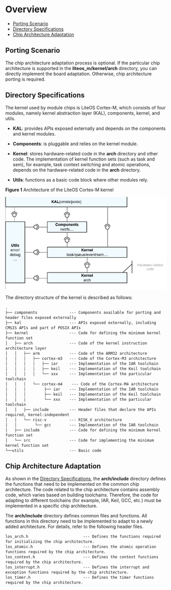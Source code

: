 # Overview<a name="EN-US_TOPIC_0000001153842840"></a>

-   [Porting Scenario](#section93781277367)
-   [Directory Specifications](#section18127744153119)
-   [Chip Architecture Adaptation](#section137431650339)

## Porting Scenario<a name="section93781277367"></a>

The chip architecture adaptation process is optional. If the particular chip architecture is supported in the  **liteos\_m/kernel/arch**  directory, you can directly implement the board adaptation. Otherwise, chip architecture porting is required.

## Directory Specifications<a name="section18127744153119"></a>

The kernel used by module chips is LiteOS Cortex-M, which consists of four modules, namely kernel abstraction layer \(KAL\), components, kernel, and utils.

-   **KAL**: provides APIs exposed externally and depends on the components and kernel modules.
-   **Components**: is pluggable and relies on the kernel module.

-   **Kernel**: stores hardware-related code in the  **arch**  directory and other code. The implementation of kernel function sets \(such as task and sem\), for example, task context switching and atomic operations, depends on the hardware-related code in the  **arch**  directory.
-   **Utils**: functions as a basic code block where other modules rely.

**Figure  1**  Architecture of the LiteOS Cortex-M kernel<a name="fig10838105524917"></a>  


![](figure/architecture-of-the-liteos-cortex-m-kernel.png)

The directory structure of the kernel is described as follows:

```
.
├── components              --- Components available for porting and header files exposed externally
├── kal                     --- APIs exposed externally, including CMSIS APIs and part of POSIX APIs
├── kernel                  --- Code for defining the minimum kernel function set
│   ├── arch                --- Code of the kernel instruction architecture layer
│   │   ├── arm             --- Code of the ARM32 architecture
│   │   │   ├── cortex-m3   --- Code of the Cortex-M3 architecture
│   │   │   │   ├── iar     --- Implementation of the IAR toolchain
│   │   │   │   ├── keil    --- Implementation of the Keil toolchain
│   │   │   │   └── xxx     --- Implementation of the particular toolchain
│   │   │   └── cortex-m4    --- Code of the Cortex-M4 architecture
│   │   │        ├── iar    --- Implementation of the IAR toolchain
│   │   │        ├── keil   --- Implementation of the Keil toolchain
│   │   │        └── xxx    --- Implementation of the particular toolchain
│   │   ├── include         --- Header files that declare the APIs required, kernel-independent
│   │   └── risc-v          --- RISK_V architecture
│   │        └── gcc        --- Implementation of the IAR toolchain
│   ├── include             --- Code for defining the minimum kernel function set
│   └── src                 --- Code for implementing the minimum kernel function set
└──utils                    --- Basic code
```

## Chip Architecture Adaptation<a name="section137431650339"></a>

As shown in the  [Directory Specifications](#section18127744153119), the  **arch/include**  directory defines the functions that need to be implemented on the common chip architecture. The code related to the chip architecture contains assembly code, which varies based on building toolchains. Therefore, the code for adapting to different toolchains \(for example, IAR, Keil, GCC, etc.\) must be implemented in a specific chip architecture.

The  **arch/include**  directory defines common files and functions. All functions in this directory need to be implemented to adapt to a newly added architecture. For details, refer to the following header files.

```
los_arch.h                        --- Defines the functions required for initializing the chip architecture.
los_atomic.h                      --- Defines the atomic operation functions required by the chip architecture.
los_context.h                     --- Defines the context functions required by the chip architecture.
los_interrupt.h                   --- Defines the interrupt and exception functions required by the chip architecture.
los_timer.h                       --- Defines the timer functions required by the chip architecture.
```

